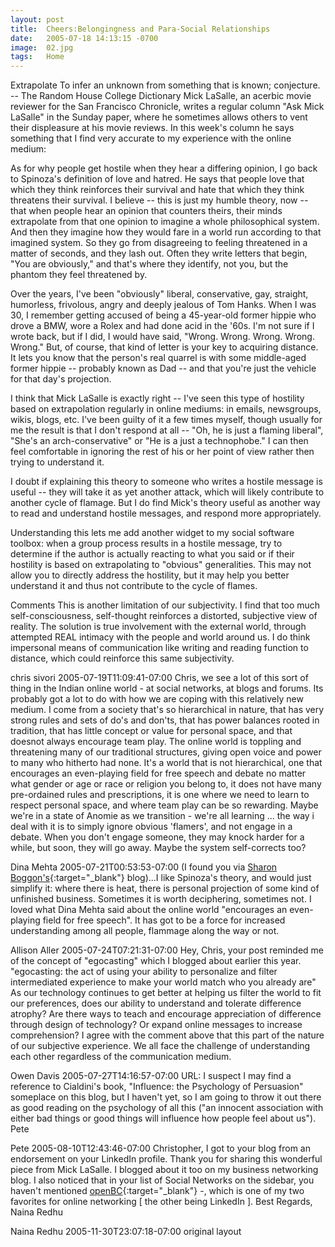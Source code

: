 ```yaml
---
layout: post
title:  Cheers:Belongingness and Para-Social Relationships
date:   2005-07-18 14:13:15 -0700
image:  02.jpg
tags:   Home
---
```


Extrapolate
To infer an unknown from something that is known; conjecture.
-- The Random House College Dictionary
Mick LaSalle, an acerbic movie reviewer for the San Francisco Chronicle, writes a regular column "Ask Mick LaSalle" in the Sunday paper, where he sometimes allows others to vent their displeasure at his movie reviews. In this week's column he says something that I find very accurate to my experience with the online medium:

As for why people get hostile when they hear a differing opinion, I go back to Spinoza's definition of love and hatred. He says that people love that which they think reinforces their survival and hate that which they think threatens their survival. I believe -- this is just my humble theory, now -- that when people hear an opinion that counters theirs, their minds extrapolate from that one opinion to imagine a whole philosophical system. And then they imagine how they would fare in a world run according to that imagined system. So they go from disagreeing to feeling threatened in a matter of seconds, and they lash out. Often they write letters that begin, "You are obviously," and that's where they identify, not you, but the phantom they feel threatened by.

Over the years, I've been "obviously" liberal, conservative, gay, straight, humorless, frivolous, angry and deeply jealous of Tom Hanks. When I was 30, I remember getting accused of being a 45-year-old former hippie who drove a BMW, wore a Rolex and had done acid in the '60s. I'm not sure if I wrote back, but if I did, I would have said, "Wrong. Wrong. Wrong. Wrong. Wrong." But, of course, that kind of letter is your key to acquiring distance. It lets you know that the person's real quarrel is with some middle-aged former hippie -- probably known as Dad -- and that you're just the vehicle for that day's projection.

I think that Mick LaSalle is exactly right -- I've seen this type of hostility based on extrapolation regularly in online mediums: in emails, newsgroups, wikis, blogs, etc. I've been guilty of it a few times myself, though usually for me the result is that I don't respond at all -- "Oh, he is just a flaming liberal", "She's an arch-conservative" or "He is a just a technophobe." I can then feel comfortable in ignoring the rest of his or her point of view rather then trying to understand it.

I doubt if explaining this theory to someone who writes a hostile message is useful -- they will take it as yet another attack, which will likely contribute to another cycle of flamage. But I do find Mick's theory useful as another way to read and understand hostile messages, and respond more appropriately.

Understanding this lets me add another widget to my social software toolbox: when a group process results in a hostile message, try to determine if the author is actually reacting to what you said or if their hostility is based on extrapolating to "obvious" generalities. This may not allow you to directly address the hostility, but it may help you better understand it and thus not contribute to the cycle of flames.

Comments
This is another limitation of our subjectivity. I find that too much self-consciousness, self-thought reinforces a distorted, subjective view of reality. The solution is true involvement with the external world, through attempted REAL intimacy with the people and world around us. I do think impersonal means of communication like writing and reading function to distance, which could reinforce this same subjectivity.

chris sivori 2005-07-19T11:09:41-07:00
Chris, we see a lot of this sort of thing in the Indian online world - at social networks, at blogs and forums. Its probably got a lot to do with how we are coping with this relatively new medium. I come from a society that's so hierarchical in nature, that has very strong rules and sets of do's and don'ts, that has power balances rooted in tradition, that has little concept or value for personal space, and that doesnot always encourage team play. The online world is toppling and threatening many of our traditional structures, giving open voice and power to many who hitherto had none. It's a world that is not hierarchical, one that encourages an even-playing field for free speech and debate no matter what gender or age or race or religion you belong to, it does not have many pre-ordained rules and prescriptions, it is one where we need to learn to respect personal space, and where team play can be so rewarding. Maybe we're in a state of Anomie as we transition - we're all learning ... the way i deal with it is to simply ignore obvious 'flamers', and not engage in a debate. When you don't engage someone, they may knock harder for a while, but soon, they will go away. Maybe the system self-corrects too?

Dina Mehta 2005-07-21T00:53:53-07:00
(I found you via [Sharon Boggon's](http://www.inaminuteago.com/mindtracks/){:target="_blank"} blog)...I like Spinoza's theory, and would just simplify it: where there is heat, there is personal projection of some kind of unfinished business. Sometimes it is worth deciphering, sometimes not. I loved what Dina Mehta said about the online world "encourages an even-playing field for free speech". It has got to be a force for increased understanding among all people, flammage along the way or not.

Allison Aller 2005-07-24T07:21:31-07:00
Hey, Chris, your post reminded me of the concept of "egocasting" which I blogged about earlier this year. "egocasting: the act of using your ability to personalize and filter intermediated experience to make your world match who you already are" As our technology continues to get better at helping us filter the world to fit our preferences, does our ability to understand and tolerate difference atrophy? Are there ways to teach and encourage appreciation of difference through design of technology? Or expand online messages to increase comprehension? I agree with the comment above that this part of the nature of our subjective experience. We all face the challenge of understanding each other regardless of the communication medium.

Owen Davis 2005-07-27T14:16:57-07:00
URL: I suspect I may find a reference to Cialdini's book, "Influence: the Psychology of Persuasion" someplace on this blog, but I haven't yet, so I am going to throw it out there as good reading on the psychology of all this ("an innocent association with either bad things or good things will influence how people feel about us"). Pete

Pete 2005-08-10T12:43:46-07:00
Christopher, I got to your blog from an endorsement on your LinkedIn profile. Thank you for sharing this wonderful piece from Mick LaSalle. I blogged about it too on my business networking blog. I also noticed that in your list of Social Networks on the sidebar, you haven't mentioned [openBC](http://www.openbc.com){:target="_blank"} -, which is one of my two favorites for online networking [ the other being LinkedIn ]. Best Regards, Naina Redhu

Naina Redhu 2005-11-30T23:07:18-07:00
original layout